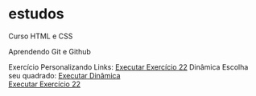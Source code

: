 # estudos
 Curso HTML e CSS

Aprendendo Git e Github

Exercício Personalizando Links: <a href= "https://frykel.github.io/estudos/modulo%202/exercicios/ex023%20pseudo%20elementos/elementos.html">Executar Exercício 22</a>
Dinâmica Escolha seu quadrado: <a href= "https://frykel.github.io/estudos/projetos-pessoais/escolha-o-quadrado/index.html">Executar Dinâmica</a><br>
<a href= "https://frykel.github.io/estudos/modulo-3">Executar Exercício 22</a>